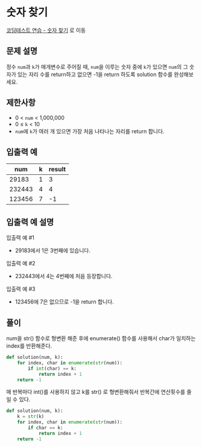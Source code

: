 # 숫자 찾기

[코딩테스트 연습 - 숫자 찾기][1] 로 이동

## 문제 설명

정수 `num`과 `k`가 매개변수로 주어질 때, `num`을 이루는 숫자 중에 `k`가 있으면 `num`의 그 숫자가 있는 자리 수를 return하고 없으면 -1을 return 하도록 solution 함수를 완성해보세요.

## 제한사항

- 0 < `num` < 1,000,000
- 0 ≤ `k` < 10
- `num`에 `k`가 여러 개 있으면 가장 처음 나타나는 자리를 return 합니다.

## 입출력 예

| num    | k   | result |
| ------ | --- | ------ |
| 29183  | 1   | 3      |
| 232443 | 4   | 4      |
| 123456 | 7   | -1     |

## 입출력 예 설명

입출력 예 #1

- 29183에서 1은 3번째에 있습니다.

입출력 예 #2

- 232443에서 4는 4번째에 처음 등장합니다.

입출력 예 #3

- 123456에 7은 없으므로 -1을 return 합니다.

## 풀이

num을 str() 함수로 형변환 해준 후에 enumerate() 함수를 사용해서 char가 일치하는 index를 반환해준다.

```python
def solution(num, k):
    for index, char in enumerate(str(num)):
        if int(char) == k:
            return index + 1
    return -1
```

매 반복마다 int()를 사용하지 않고 k를 str() 로 형변환해줘서 반복간에 연산횟수를 줄일 수 있다.

```python
def solution(num, k):
    k = str(k)
    for index, char in enumerate(str(num)):
        if char == k:
            return index + 1
    return -1
```

[1]: https://school.programmers.co.kr/learn/courses/30/lessons/120904
